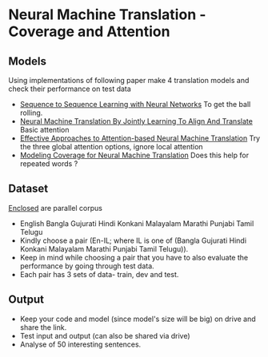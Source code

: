 # Neural Machine Translation - Coverage and Attention

## Models

Using implementations of following paper make 4 translation models and check their performance on test data

- [Sequence to Sequence Learning with Neural Networks](https://papers.nips.cc/paper/5346-sequence-to-sequence-learning-with-neural-networks.pdf) To get the ball rolling.
- [Neural Machine Translation By Jointly Learning To Align And Translate](https://arxiv.org/pdf/1409.0473.pdf) Basic attention
- [Effective Approaches to Attention-based Neural Machine Translation](http://aclweb.org/anthology/D15-1166) Try the three global attention options, ignore local attention
- [Modeling Coverage for Neural Machine Translation](http://www.aclweb.org/anthology/P16-1008) Does this help for repeated words ?

## Dataset

[Enclosed](https://drive.google.com/open?id=1ilP2_6N0clzTm8IWCQ0MC7MxrJXuOiH3) are parallel corpus
- English Bangla Gujurati Hindi Konkani Malayalam Marathi Punjabi Tamil Telugu
- Kindly choose a pair (En-IL; where IL is one of (Bangla Gujurati Hindi Konkani Malayalam Marathi Punjabi Tamil Telugu)).
- Keep in mind while choosing a pair that you have to also evaluate the performance by going through test data.
- Each pair has 3 sets of data- train, dev and test.

## Output

- Keep your code and model (since model's size will be big) on drive and share the link.
- Test input and output (can also be shared via drive)
- Analyse of 50 interesting sentences. 
